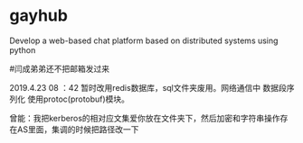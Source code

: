 # gayhub
Develop a web-based chat platform based on distributed systems using python


#闫成弟弟还不把邮箱发过来


2019.4.23 08 ：42 暂时改用redis数据库，sql文件夹废用。网络通信中 数据段序列化 使用protoc(protobuf)模块。

曾能：我把kerberos的相对应文集爱你放在文件夹下，然后加密和字符串操作存在AS里面，集调的时候把路径改一下
